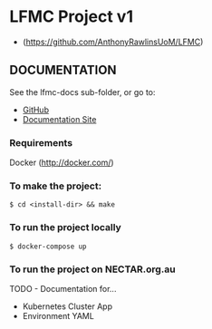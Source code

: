 # LFMC Project v1
- (https://github.com/AnthonyRawlinsUoM/LFMC)

## DOCUMENTATION

See the lfmc-docs sub-folder, or go to:
- [GitHub](https://github.com/anthonyrawlinsuom/lfmc-docs)
- [Documentation Site](http://docs.lfmc.unimelb.edu.au/)

### Requirements
Docker (http://docker.com/)

### To make the project:
    $ cd <install-dir> && make

### To run the project locally
    $ docker-compose up

### To run the project on NECTAR.org.au

TODO - Documentation for...
- Kubernetes Cluster App
- Environment YAML